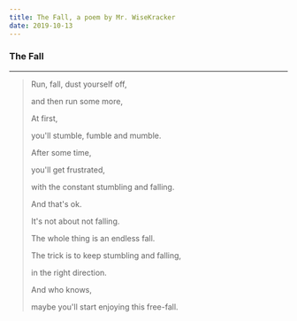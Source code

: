 ```yaml
---
title: The Fall, a poem by Mr. WiseKracker
date: 2019-10-13
---
```


### The Fall

---

> Run, fall, dust yourself off,
> 
>
> and then run some more,
> 
> 
> At first,
> 
> 
> you'll stumble, fumble and mumble.
> 
> 
> After some time,
> 
> 
> you'll get frustrated,
> 
> 
> with the constant stumbling and falling.
> 
> 
> And that's ok.
> 
> 
> It's not about not falling.
>
> 
> The whole thing is an endless fall.
> 
> 
> The trick is to keep stumbling and falling,
> 
> 
> in the right direction.
> 
> 
> And who knows, 
> 
> 
> maybe you'll start enjoying this free-fall.
> 
